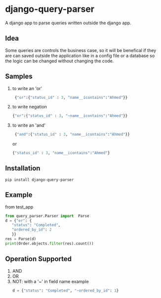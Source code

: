 # django-query-parser
A django app to parse queries written outside the django app.

## Idea
Some queries are controls the business case, so it will be benefical if they are can saved outside the application like in a config file or a database so the logic can be changed without changing the code.

## Samples
1. to write an 'or'
   ```python
    {"or":{"status_id" : 3, "name__icontains":"Ahmed"}}
   ```
2. to write negation
    ```python
    {"or":{"status_id" : 3, "~name__icontains":"Ahmed"}}
   ```
3. to write an 'and'
   ```python
    {"and":{"status_id" : 3, "name__icontains":"Ahmed"}}
   ```
   or
   ```python
   {"status_id" : 3, "name__icontains":"Ahmed"}
   ```
## Installation
  `pip install django-query-parser`

## Example

from test_app
 ```python
from query_parser.Parser import  Parse
d = {"or": {
    "status": "Completed",
    "ordered_by_id": 2
    }}
res = Parse(d)
print(Order.objects.filter(res).count())
```

## Operation Supported
1. AND
2. OR
3. NOT: with a '~' in field name 
   example
   ```python 
   d = {"status": "Completed", "~ordered_by_id": 1}
   ```